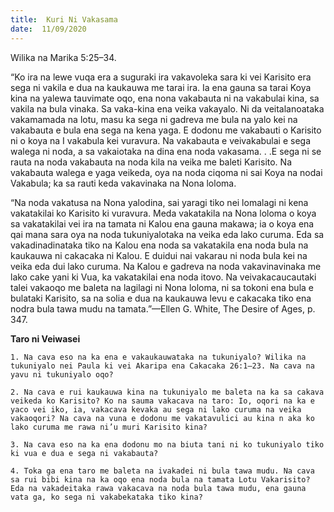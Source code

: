 ```yaml
---
title:  Kuri Ni Vakasama
date:  11/09/2020
---
```


Wilika na Marika 5:25–34.

“Ko ira na lewe vuqa era a suguraki ira vakavoleka sara ki vei Karisito era sega ni vakila e dua na kaukauwa me tarai ira. Ia ena gauna sa tarai Koya kina na yalewa tauvimate oqo, ena nona vakabauta ni na vakabulai kina, sa vakila na bula vinaka. Sa vaka-kina ena veika vakayalo. Ni da veitalanoataka vakamamada na lotu, masu ka sega ni gadreva me bula na yalo kei na vakabauta e bula ena sega na kena yaga. E dodonu me vakabauti o Karisito ni o koya na I vakabula kei vuravura. Na vakabauta e veivakabulai e sega walega ni noda, a sa vakaiotaka na dina ena noda vakasama. . .E sega ni se rauta na noda vakabauta na noda kila na veika me baleti Karisito. Na vakabauta walega e yaga veikeda, oya na noda ciqoma ni sai Koya na nodai Vakabula; ka sa rauti keda vakavinaka na Nona loloma.

“Na noda vakatusa na Nona yalodina, sai yaragi tiko nei lomalagi ni kena vakatakilai ko Karisito ki vuravura. Meda vakatakila na Nona loloma o koya sa vakatakilai vei ira na tamata ni Kalou ena gauna makawa; ia o koya ena qai mana sara oya na noda tukuniyalotaka na veika eda lako curuma. Eda sa vakadinadinataka tiko na Kalou ena noda sa vakatakila ena noda bula na kaukauwa ni cakacaka ni Kalou. E duidui nai vakarau ni noda bula kei na veika eda dui lako curuma. Na Kalou e gadreva na noda vakavinavinaka me lako cake yani ki Vua, ka vakatakilai ena noda itovo. Na veivakacaucautaki talei vakaoqo me baleta na lagilagi ni Nona loloma, ni sa tokoni ena bula e bulataki Karisito, sa na solia e dua na kaukauwa levu e cakacaka tiko ena nodra bula tawa mudu na tamata.”—Ellen G. White, The Desire of Ages, p. 347.

**Taro ni Veiwasei**

`1. Na cava eso na ka ena e vakaukauwataka na tukuniyalo? Wilika na tukuniyalo nei Paula ki vei Akaripa ena Cakacaka 26:1–23. Na cava na yavu ni tukuniyalo oqo?`

`2. Na cava e rui kaukauwa kina na tukuniyalo me baleta na ka sa cakava veikeda ko Karisito? Ko na sauma vakacava na taro: Io, oqori na ka e yaco vei iko, ia, vakacava kevaka au sega ni lako curuma na veika vakaoqori? Na cava na vuna e dodonu me vakatavulici au kina n aka ko lako curuma me rawa ni’u muri Karisito kina?`

`3. Na cava eso na ka ena dodonu mo na biuta tani ni ko tukuniyalo tiko ki vua e dua e sega ni vakabauta?`

`4. Toka ga ena taro me baleta na ivakadei ni bula tawa mudu. Na cava sa rui bibi kina na ka oqo ena noda bula na tamata Lotu Vakarisito? Eda na vakadeitaka rawa vakacava na noda bula tawa mudu, ena gauna vata ga, ko sega ni vakabekataka tiko kina?`